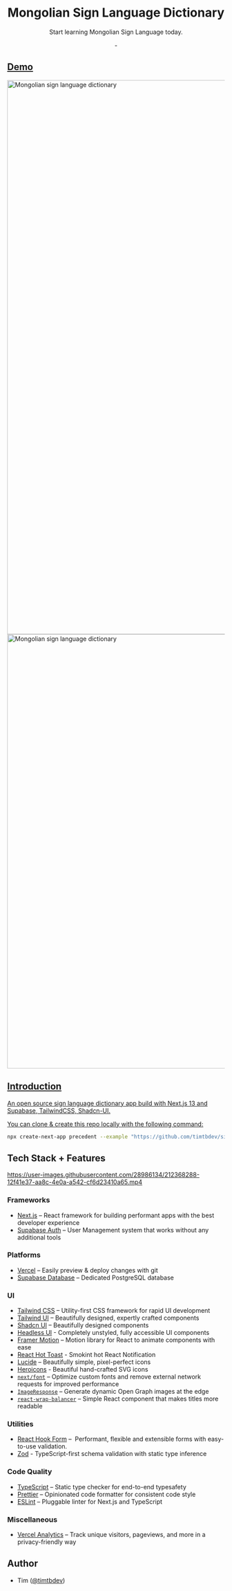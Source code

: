 </a>
  <h1 align="center">Mongolian Sign Language Dictionary</h1>
</a>
<p align="center">
  Start learning Mongolian Sign Language today.
</p>
<p align="center">
- <a href="https/signapp.net"><h2>Demo</h2></a> 
</p>
<a href="https://signapp.net">
<img width="1281" alt="Mongolian sign language dictionary" src="https://github.com/timtbdev/Portfolio/assets/25026241/8e1b33e1-4243-474f-8b36-8d82ffbc5f87">
</a>
<a href="https://signapp.net">
<img width="1004" alt="Mongolian sign language dictionary" src="https://github.com/timtbdev/Portfolio/assets/25026241/bd67e355-2d75-4752-bbd3-9fcba3d5e3ca">

## Introduction

An open source sign language dictionary app build with Next.js 13 and Supabase, TailwindCSS, Shadcn-UI.

You can clone & create this repo locally with the following command:

```bash
npx create-next-app precedent --example "https://github.com/timtbdev/sign-dictionary"
```

## Tech Stack + Features

https://user-images.githubusercontent.com/28986134/212368288-12f41e37-aa8c-4e0a-a542-cf6d23410a65.mp4

### Frameworks

- [Next.js](https://nextjs.org/) – React framework for building performant apps with the best developer experience
- [Supabase Auth](https://supabase.co/auth) – User Management system that works without any additional tools

### Platforms

- [Vercel](https://vercel.com/) – Easily preview & deploy changes with git
- [Supabase Database](https://supabase.com/database) – Dedicated PostgreSQL database

### UI

- [Tailwind CSS](https://tailwindcss.com/) – Utility-first CSS framework for rapid UI development
- [Tailwind UI](https://tailwindui.com/) – Beautifully designed, expertly crafted components
- [Shadcn UI](https://ui.shadcn.com/) – Beautifully designed components
- [Headless UI](https://headlessui.com) - Completely unstyled, fully accessible UI components
- [Framer Motion](https://framer.com/motion) – Motion library for React to animate components with ease
- [React Hot Toast](https://react-hot-toast.com/) - Smokint hot React Notification
- [Lucide](https://lucide.dev/) – Beautifully simple, pixel-perfect icons
- [Heroicons](https://heroicons.com/) - Beautiful hand-crafted SVG icons
- [`next/font`](https://nextjs.org/docs/basic-features/font-optimization) – Optimize custom fonts and remove external network requests for improved performance
- [`ImageResponse`](https://beta.nextjs.org/docs/api-reference/image-response) – Generate dynamic Open Graph images at the edge
- [`react-wrap-balancer`](https://github.com/shuding/react-wrap-balancer) – Simple React component that makes titles more readable

### Utilities

- [React Hook Form](https://react-hook-form.com/) –  Performant, flexible and extensible forms with easy-to-use validation.
- [Zod](https://zod.dev) - TypeScript-first schema validation with static type inference

### Code Quality

- [TypeScript](https://www.typescriptlang.org/) – Static type checker for end-to-end typesafety
- [Prettier](https://prettier.io/) – Opinionated code formatter for consistent code style
- [ESLint](https://eslint.org/) – Pluggable linter for Next.js and TypeScript

### Miscellaneous

- [Vercel Analytics](https://vercel.com/analytics) – Track unique visitors, pageviews, and more in a privacy-friendly way

## Author

- Tim ([@timtbdev](https://twitter.com/timtbdev))
